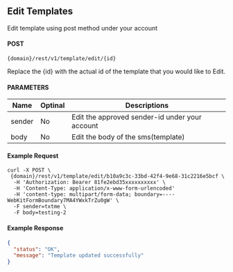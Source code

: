 ## Edit Templates

Edit template using post method under your account

#### POST

```
{domain}/rest/v1/template/edit/{id}
```

Replace the {id} with the actual id of the template that you would like to Edit.

#### PARAMETERS

| Name   | Optinal | Descriptions                                   |
| ------ | ------- | ---------------------------------------------- |
| sender | No      | Edit the approved sender-id under your account |
| body   | No      | Edit the body of the sms(template)             |

#### Example Request

```
curl -X POST \
 {domain}/rest/v1/template/edit/b10a9c3c-33bd-42f4-9e68-31c2216e5bcf \
  -H 'Authorization: Bearer 81fe2ebd35xxxxxxxxxx' \
  -H 'Content-Type: application/x-www-form-urlencoded'
  -H 'content-type: multipart/form-data; boundary=----WebKitFormBoundary7MA4YWxkTrZu0gW' \
  -F sender=txtme \
  -F body=testing-2

```

#### Example Response

```json
{
  "status": "OK",
  "message": "Template updated successfully"
}
```
